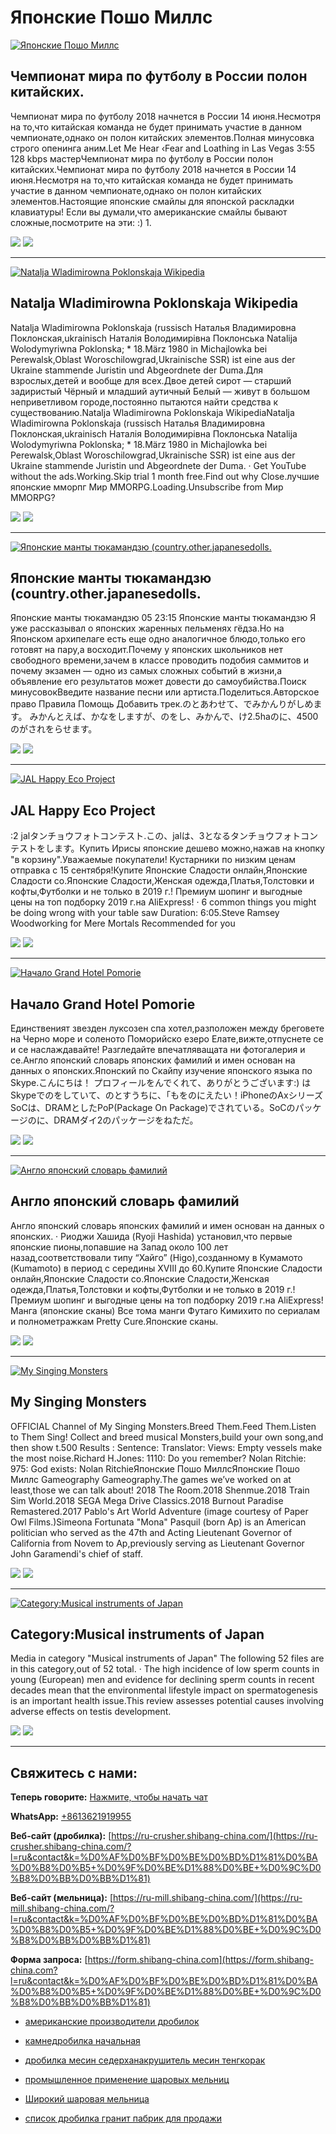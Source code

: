 # Японские Пошо Миллс

<a href="https://swt.shibang-china.com/?l=ru&img&k=%D0%AF%D0%BF%D0%BE%D0%BD%D1%81%D0%BA%D0%B8%D0%B5+%D0%9F%D0%BE%D1%88%D0%BE+%D0%9C%D0%B8%D0%BB%D0%BB%D1%81" target="_blank">![Японские Пошо Миллс](http://static.shibang-china.com/all-800x300/928.jpg)</a>

## Чемпионат мира по футболу в России полон китайских.
Чемпионат мира по футболу 2018 начнется в России 14 июня.Несмотря на то,что китайская команда не будет принимать участие в данном чемпионате,однако он полон китайских элементов.Полная минусовка строго опенинга аним.Let Me Hear ‹Fear and Loathing in Las Vegas 3:55 128 kbps мастерЧемпионат мира по футболу в России полон китайских.Чемпионат мира по футболу 2018 начнется в России 14 июня.Несмотря на то,что китайская команда не будет принимать участие в данном чемпионате,однако он полон китайских элементов.Настоящие японские смайлы для японской раскладки клавиатуры! Если вы думали,что американские смайлы бывают сложные,посмотрите на эти: :) 1.


<a href="https://whatsapp.shibangsoft.com/WhatsApp.php" target="_blank" title="WhatsApp">![](http://static.shibang-china.com/icon/whatsapp.png)</a> <a href="https://swt.shibang-china.com/?l=ru&icon&k=%D0%AF%D0%BF%D0%BE%D0%BD%D1%81%D0%BA%D0%B8%D0%B5+%D0%9F%D0%BE%D1%88%D0%BE+%D0%9C%D0%B8%D0%BB%D0%BB%D1%81" target="_blank">![](http://static.shibang-china.com/icon/chat-ru.png)</a>

---

<a href="https://swt.shibang-china.com/?l=ru&img&k=%D0%AF%D0%BF%D0%BE%D0%BD%D1%81%D0%BA%D0%B8%D0%B5+%D0%9F%D0%BE%D1%88%D0%BE+%D0%9C%D0%B8%D0%BB%D0%BB%D1%81" target="_blank">![Natalja Wladimirowna Poklonskaja Wikipedia](http://static.shibang-china.com/all-800x300/1231.jpg)</a>

## Natalja Wladimirowna Poklonskaja Wikipedia
Natalja Wladimirowna Poklonskaja (russisch Наталья Владимировна Поклонская,ukrainisch Наталія Володимирівна Поклонська Natalija Wolodymyriwna Poklonska; * 18.M&#228;rz 1980 in Michajlowka bei Perewalsk,Oblast Woroschilowgrad,Ukrainische SSR) ist eine aus der Ukraine stammende Juristin und Abgeordnete der Duma.Для взрослых,детей и вообще для всех.Двое детей сирот — старший задиристый Чёрный и младший аутичный Белый — живут в большом неприветливом городе,постоянно пытаются найти средства к существованию.Natalja Wladimirowna Poklonskaja WikipediaNatalja Wladimirowna Poklonskaja (russisch Наталья Владимировна Поклонская,ukrainisch Наталія Володимирівна Поклонська Natalija Wolodymyriwna Poklonska; * 18.M&#228;rz 1980 in Michajlowka bei Perewalsk,Oblast Woroschilowgrad,Ukrainische SSR) ist eine aus der Ukraine stammende Juristin und Abgeordnete der Duma.&nbsp;&#0183;&#32;Get YouTube without the ads.Working.Skip trial 1 month free.Find out why Close.лучшие японские мморпг Мир MMORPG.Loading.Unsubscribe from Мир MMORPG?


<a href="https://whatsapp.shibangsoft.com/WhatsApp.php" target="_blank" title="WhatsApp">![](http://static.shibang-china.com/icon/whatsapp.png)</a> <a href="https://swt.shibang-china.com/?l=ru&icon&k=%D0%AF%D0%BF%D0%BE%D0%BD%D1%81%D0%BA%D0%B8%D0%B5+%D0%9F%D0%BE%D1%88%D0%BE+%D0%9C%D0%B8%D0%BB%D0%BB%D1%81" target="_blank">![](http://static.shibang-china.com/icon/chat-ru.png)</a>

---

<a href="https://swt.shibang-china.com/?l=ru&img&k=%D0%AF%D0%BF%D0%BE%D0%BD%D1%81%D0%BA%D0%B8%D0%B5+%D0%9F%D0%BE%D1%88%D0%BE+%D0%9C%D0%B8%D0%BB%D0%BB%D1%81" target="_blank">![Японские манты тюкамандзю (country.other.japanesedolls.](http://static.shibang-china.com/all-800x300/68.jpg)</a>

## Японские манты тюкамандзю (country.other.japanesedolls.
Японские манты тюкамандзю 05 23:15 Японские манты тюкамандзю Я уже рассказывал о японских жаренных пельменях гёдза.Но на Японском архипелаге есть еще одно аналогичное блюдо,только его готовят на пару,а восходит.Почему у японских школьников нет свободного времени,зачем в классе проводить подобия саммитов и почему экзамен — одно из самых сложных событий в жизни,а объявление его результатов может довести до самоубийства.Поиск минусовокВведите название песни или артиста.Поделиться.Aвтopcкoe пpaвo Правила Помощь Добавить трек.のとあわせて、でみかんりがしめます。 みかんとえば、かなをしますが、のをし、みかんで、け2.5haのに、4500のがされをらせます。


<a href="https://whatsapp.shibangsoft.com/WhatsApp.php" target="_blank" title="WhatsApp">![](http://static.shibang-china.com/icon/whatsapp.png)</a> <a href="https://swt.shibang-china.com/?l=ru&icon&k=%D0%AF%D0%BF%D0%BE%D0%BD%D1%81%D0%BA%D0%B8%D0%B5+%D0%9F%D0%BE%D1%88%D0%BE+%D0%9C%D0%B8%D0%BB%D0%BB%D1%81" target="_blank">![](http://static.shibang-china.com/icon/chat-ru.png)</a>

---

<a href="https://swt.shibang-china.com/?l=ru&img&k=%D0%AF%D0%BF%D0%BE%D0%BD%D1%81%D0%BA%D0%B8%D0%B5+%D0%9F%D0%BE%D1%88%D0%BE+%D0%9C%D0%B8%D0%BB%D0%BB%D1%81" target="_blank">![JAL Happy Eco Project](http://static.shibang-china.com/all-800x300/1279.jpg)</a>

## JAL Happy Eco Project
:2 jalタンチョウフォトコンテスト.この、jalは、3となるタンチョウフォトコンテストをします。Купить Ирисы японские дешево можно,нажав на кнопку &quot;в корзину&quot;.Уважаемые покупатели! Кустарники по низким ценам отправка с 15 сентября!Купите Японские Сладости онлайн,Японские Сладости со.Японские Сладости,Женская одежда,Платья,Толстовки и кофты,Футболки и не только в 2019 г.! Премиум шопинг и выгодные цены на топ подборку 2019 г.на AliExpress!&nbsp;&#0183;&#32;6 common things you might be doing wrong with your table saw Duration: 6:05.Steve Ramsey Woodworking for Mere Mortals Recommended for you


<a href="https://whatsapp.shibangsoft.com/WhatsApp.php" target="_blank" title="WhatsApp">![](http://static.shibang-china.com/icon/whatsapp.png)</a> <a href="https://swt.shibang-china.com/?l=ru&icon&k=%D0%AF%D0%BF%D0%BE%D0%BD%D1%81%D0%BA%D0%B8%D0%B5+%D0%9F%D0%BE%D1%88%D0%BE+%D0%9C%D0%B8%D0%BB%D0%BB%D1%81" target="_blank">![](http://static.shibang-china.com/icon/chat-ru.png)</a>

---

<a href="https://swt.shibang-china.com/?l=ru&img&k=%D0%AF%D0%BF%D0%BE%D0%BD%D1%81%D0%BA%D0%B8%D0%B5+%D0%9F%D0%BE%D1%88%D0%BE+%D0%9C%D0%B8%D0%BB%D0%BB%D1%81" target="_blank">![Начало Grand Hotel Pomorie](http://static.shibang-china.com/all-800x300/927.jpg)</a>

## Начало Grand Hotel Pomorie
Единственият звезден луксозен спа хотел,разположен между бреговете на Черно море и соленото Поморийско езеро Елате,вижте,отпуснете се и се наслаждавайте! Разгледайте впечатляващата ни фотогалерия и се.Англо японский словарь японских фамилий и имен основан на данных о японских.Японский по Скайпу изучение японского языка по Skype.こんにちは！ プロフィールをんでくれて、ありがとうございます:) はSkypeでのをしていて、のとすうちに、「もをのにえたい！iPhoneのAxシリーズSoCは、DRAMとしたPoP(Package On Package)でされている。SoCのパッケージのに、DRAMダイ2のパッケージをねただ。


<a href="https://whatsapp.shibangsoft.com/WhatsApp.php" target="_blank" title="WhatsApp">![](http://static.shibang-china.com/icon/whatsapp.png)</a> <a href="https://swt.shibang-china.com/?l=ru&icon&k=%D0%AF%D0%BF%D0%BE%D0%BD%D1%81%D0%BA%D0%B8%D0%B5+%D0%9F%D0%BE%D1%88%D0%BE+%D0%9C%D0%B8%D0%BB%D0%BB%D1%81" target="_blank">![](http://static.shibang-china.com/icon/chat-ru.png)</a>

---

<a href="https://swt.shibang-china.com/?l=ru&img&k=%D0%AF%D0%BF%D0%BE%D0%BD%D1%81%D0%BA%D0%B8%D0%B5+%D0%9F%D0%BE%D1%88%D0%BE+%D0%9C%D0%B8%D0%BB%D0%BB%D1%81" target="_blank">![Англо японский словарь фамилий](http://static.shibang-china.com/all-800x300/409.jpg)</a>

## Англо японский словарь фамилий
Англо японский словарь японских фамилий и имен основан на данных о японских.&nbsp;&#0183;&#32;Риоджи Хашида (Ryoji Hashida) установил,что первые японские пионы,попавшие на Запад около 100 лет назад,соответствовали типу “Хайго” (Higo),созданному в Кумамото (Kumamoto) в период с середины XVIII до 60.Купите Японские Сладости онлайн,Японские Сладости со.Японские Сладости,Женская одежда,Платья,Толстовки и кофты,Футболки и не только в 2019 г.! Премиум шопинг и выгодные цены на топ подборку 2019 г.на AliExpress!Манга (японские сканы) Все тома манги Футаго Кимихито по сериалам и полнометражкам Pretty Cure.Японские сканы.


<a href="https://whatsapp.shibangsoft.com/WhatsApp.php" target="_blank" title="WhatsApp">![](http://static.shibang-china.com/icon/whatsapp.png)</a> <a href="https://swt.shibang-china.com/?l=ru&icon&k=%D0%AF%D0%BF%D0%BE%D0%BD%D1%81%D0%BA%D0%B8%D0%B5+%D0%9F%D0%BE%D1%88%D0%BE+%D0%9C%D0%B8%D0%BB%D0%BB%D1%81" target="_blank">![](http://static.shibang-china.com/icon/chat-ru.png)</a>

---

<a href="https://swt.shibang-china.com/?l=ru&img&k=%D0%AF%D0%BF%D0%BE%D0%BD%D1%81%D0%BA%D0%B8%D0%B5+%D0%9F%D0%BE%D1%88%D0%BE+%D0%9C%D0%B8%D0%BB%D0%BB%D1%81" target="_blank">![My Singing Monsters](http://static.shibang-china.com/all-800x300/43.jpg)</a>

## My Singing Monsters
OFFICIAL Channel of My Singing Monsters.Breed Them.Feed Them.Listen to Them Sing! Collect and breed musical Monsters,build your own song,and then show t.500 Results : Sentence: Translator: Views: Empty vessels make the most noise.Richard H.Jones: 1110: Do you remember? Nolan Ritchie: 975: God exists: Nolan RitchieЯпонские Пошо МиллсЯпонские Пошо Миллс Gameography Gameography.The games we’ve worked on at least,those we can talk about! 2018 The Room.2018 Shenmue.2018 Train Sim World.2018 SEGA Mega Drive Classics.2018 Burnout Paradise Remastered.2017 Pablo's Art World Adventure (image courtesy of Paper Owl Films.)Simeona Fortunata &quot;Mona&quot; Pasquil (born Ap) is an American politician who served as the 47th and Acting Lieutenant Governor of California from Novem to Ap,previously serving as Lieutenant Governor John Garamendi's chief of staff.


<a href="https://whatsapp.shibangsoft.com/WhatsApp.php" target="_blank" title="WhatsApp">![](http://static.shibang-china.com/icon/whatsapp.png)</a> <a href="https://swt.shibang-china.com/?l=ru&icon&k=%D0%AF%D0%BF%D0%BE%D0%BD%D1%81%D0%BA%D0%B8%D0%B5+%D0%9F%D0%BE%D1%88%D0%BE+%D0%9C%D0%B8%D0%BB%D0%BB%D1%81" target="_blank">![](http://static.shibang-china.com/icon/chat-ru.png)</a>

---

<a href="https://swt.shibang-china.com/?l=ru&img&k=%D0%AF%D0%BF%D0%BE%D0%BD%D1%81%D0%BA%D0%B8%D0%B5+%D0%9F%D0%BE%D1%88%D0%BE+%D0%9C%D0%B8%D0%BB%D0%BB%D1%81" target="_blank">![Category:Musical instruments of Japan](http://static.shibang-china.com/all-800x300/114.jpg)</a>

## Category:Musical instruments of Japan
Media in category &quot;Musical instruments of Japan&quot; The following 52 files are in this category,out of 52 total.&nbsp;&#0183;&#32;The high incidence of low sperm counts in young (European) men and evidence for declining sperm counts in recent decades mean that the environmental lifestyle impact on spermatogenesis is an important health issue.This review assesses potential causes involving adverse effects on testis development.

<a href="https://whatsapp.shibangsoft.com/WhatsApp.php" target="_blank" title="WhatsApp">![](http://static.shibang-china.com/icon/whatsapp.png)</a> <a href="https://swt.shibang-china.com/?l=ru&icon&k=%D0%AF%D0%BF%D0%BE%D0%BD%D1%81%D0%BA%D0%B8%D0%B5+%D0%9F%D0%BE%D1%88%D0%BE+%D0%9C%D0%B8%D0%BB%D0%BB%D1%81" target="_blank">![](http://static.shibang-china.com/icon/chat-ru.png)</a>

---
## Свяжитесь с нами:

**Теперь говорите:** [Нажмите, чтобы начать чат](https://swt.shibang-china.com?l=ru&contact&k=%D0%AF%D0%BF%D0%BE%D0%BD%D1%81%D0%BA%D0%B8%D0%B5+%D0%9F%D0%BE%D1%88%D0%BE+%D0%9C%D0%B8%D0%BB%D0%BB%D1%81)

**WhatsApp:**  [+8613621919955](https://whatsapp.shibangsoft.com/WhatsApp.php)

**Веб-сайт (дробилка):** [https://ru-crusher.shibang-china.com/](https://ru-crusher.shibang-china.com/?l=ru&contact&k=%D0%AF%D0%BF%D0%BE%D0%BD%D1%81%D0%BA%D0%B8%D0%B5+%D0%9F%D0%BE%D1%88%D0%BE+%D0%9C%D0%B8%D0%BB%D0%BB%D1%81)

**Веб-сайт (мельница):** [https://ru-mill.shibang-china.com/](https://ru-mill.shibang-china.com/?l=ru&contact&k=%D0%AF%D0%BF%D0%BE%D0%BD%D1%81%D0%BA%D0%B8%D0%B5+%D0%9F%D0%BE%D1%88%D0%BE+%D0%9C%D0%B8%D0%BB%D0%BB%D1%81)

**Форма запроса:** [https://form.shibang-china.com](https://form.shibang-china.com?l=ru&contact&k=%D0%AF%D0%BF%D0%BE%D0%BD%D1%81%D0%BA%D0%B8%D0%B5+%D0%9F%D0%BE%D1%88%D0%BE+%D0%9C%D0%B8%D0%BB%D0%BB%D1%81)

* [американские производители дробилок](../132/%D0%B0%D0%BC%D0%B5%D1%80%D0%B8%D0%BA%D0%B0%D0%BD%D1%81%D0%BA%D0%B8%D0%B5%20%D0%BF%D1%80%D0%BE%D0%B8%D0%B7%D0%B2%D0%BE%D0%B4%D0%B8%D1%82%D0%B5%D0%BB%D0%B8%20%D0%B4%D1%80%D0%BE%D0%B1%D0%B8%D0%BB%D0%BE%D0%BA.md)

* [камнедробилка начальная](../132/%D0%BA%D0%B0%D0%BC%D0%BD%D0%B5%D0%B4%D1%80%D0%BE%D0%B1%D0%B8%D0%BB%D0%BA%D0%B0%20%D0%BD%D0%B0%D1%87%D0%B0%D0%BB%D1%8C%D0%BD%D0%B0%D1%8F.md)

* [дробилка месин седерханакрушитель месин тенгкорак](../131/%D0%B4%D1%80%D0%BE%D0%B1%D0%B8%D0%BB%D0%BA%D0%B0%20%D0%BC%D0%B5%D1%81%D0%B8%D0%BD%20%D1%81%D0%B5%D0%B4%D0%B5%D1%80%D1%85%D0%B0%D0%BD%D0%B0%D0%BA%D1%80%D1%83%D1%88%D0%B8%D1%82%D0%B5%D0%BB%D1%8C%20%D0%BC%D0%B5%D1%81%D0%B8%D0%BD%20%D1%82%D0%B5%D0%BD%D0%B3%D0%BA%D0%BE%D1%80%D0%B0%D0%BA.md)

* [промышленное применение шаровых мельниц](../133/%D0%BF%D1%80%D0%BE%D0%BC%D1%8B%D1%88%D0%BB%D0%B5%D0%BD%D0%BD%D0%BE%D0%B5%20%D0%BF%D1%80%D0%B8%D0%BC%D0%B5%D0%BD%D0%B5%D0%BD%D0%B8%D0%B5%20%D1%88%D0%B0%D1%80%D0%BE%D0%B2%D1%8B%D1%85%20%D0%BC%D0%B5%D0%BB%D1%8C%D0%BD%D0%B8%D1%86.md)

* [Широкий шаровая мельница](../134/%D0%A8%D0%B8%D1%80%D0%BE%D0%BA%D0%B8%D0%B9%20%D1%88%D0%B0%D1%80%D0%BE%D0%B2%D0%B0%D1%8F%20%D0%BC%D0%B5%D0%BB%D1%8C%D0%BD%D0%B8%D1%86%D0%B0.md)

* [список дробилка гранит пабрик для продажи](../133/%D1%81%D0%BF%D0%B8%D1%81%D0%BE%D0%BA%20%D0%B4%D1%80%D0%BE%D0%B1%D0%B8%D0%BB%D0%BA%D0%B0%20%D0%B3%D1%80%D0%B0%D0%BD%D0%B8%D1%82%20%D0%BF%D0%B0%D0%B1%D1%80%D0%B8%D0%BA%20%D0%B4%D0%BB%D1%8F%20%D0%BF%D1%80%D0%BE%D0%B4%D0%B0%D0%B6%D0%B8.md)